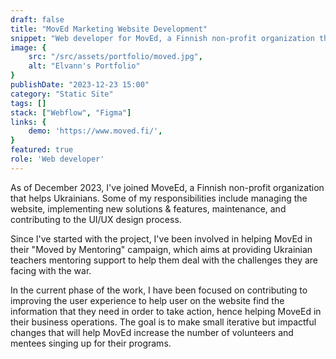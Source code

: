 ```yaml
---
draft: false
title: "MovEd Marketing Website Development"
snippet: "Web developer for MovEd, a Finnish non-profit organization that helps Ukrainians."
image: {
    src: "/src/assets/portfolio/moved.jpg",
    alt: "Elvann's Portfolio"
}
publishDate: "2023-12-23 15:00"
category: "Static Site"
tags: []
stack: ["Webflow", "Figma"]
links: {
    demo: 'https://www.moved.fi/',
}
featured: true
role: 'Web developer'
---
```


As of December 2023, I've joined MoveEd, a Finnish non-profit organization that helps Ukrainians.  Some of my responsibilities include managing the website, implementing new solutions & features, maintenance, and contributing to the UI/UX design process.

Since I've started with the project, I've been involved in helping MovEd in their "Moved by Mentoring" campaign, which aims at providing Ukrainian teachers mentoring support to help them deal with the challenges they are facing with the war.

In the current phase of the work, I have been focused on contributing to improving the user experience to help user on the website find the information that they need in order to take action, hence helping MoveEd in their business operations.  The goal is to make small iterative but impactful changes that will help MovEd increase the number of volunteers and mentees singing up for their programs.

